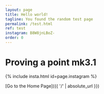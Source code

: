 ```yaml
---
layout: page
title: Hello world!
tagline: You found the random test page
permalink: /test.html
ref: test
instagram: B8W8jnLBoZ-
order: 0
---
```


# Proving a point mk3.1

{% include insta.html id=page.instagram %} 

[Go to the Home Page]({{ '/' | absolute_url }})
